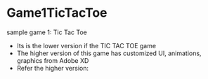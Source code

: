 # Game1TicTacToe
sample game 1: Tic Tac Toe
* Its is the lower version if the TIC TAC TOE game
* The higher version of this game has customized UI, animations, graphics from Adobe XD
* Refer the higher version:

